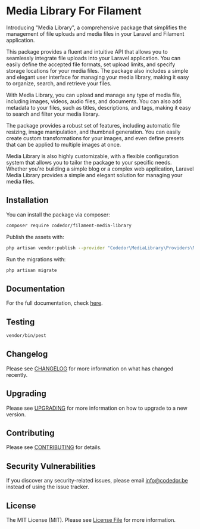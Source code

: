 # Media Library For Filament

Introducing "Media Library", a comprehensive package that simplifies the management of file uploads and media
files in your Laravel and Filament application.

This package provides a fluent and intuitive API that allows you to seamlessly integrate file uploads into your Laravel
application. You can easily define the accepted file formats, set upload limits, and specify storage locations for your
media files. The package also includes a simple and elegant user interface for managing your media library, making it
easy to organize, search, and retrieve your files.

With Media Library, you can upload and manage any type of media file, including images, videos, audio files, and
documents. You can also add metadata to your files, such as titles, descriptions, and tags, making it easy to search and
filter your media library.

The package provides a robust set of features, including automatic file resizing, image manipulation, and thumbnail
generation. You can easily create custom transformations for your images, and even define presets that can be applied to
multiple images at once.

Media Library is also highly customizable, with a flexible configuration system that allows you to tailor the
package to your specific needs. Whether you're building a simple blog or a complex web application, Laravel Media
Library provides a simple and elegant solution for managing your media files.

## Installation

You can install the package via composer:

```bash
composer require codedor/filament-media-library
```

Publish the assets with:

```bash
php artisan vendor:publish --provider "Codedor\MediaLibrary\Providers\MediaLibraryServiceProvider"
```

Run the migrations with:

```bash
php artisan migrate
```

## Documentation

For the full documentation, check [here](./docs/index.md).

## Testing

```bash
vendor/bin/pest
```

## Changelog

Please see [CHANGELOG](CHANGELOG.md) for more information on what has changed recently.

## Upgrading

Please see [UPGRADING](UPGRADING.md) for more information on how to upgrade to a new version.

## Contributing

Please see [CONTRIBUTING](CONTRIBUTING.md) for details.

## Security Vulnerabilities

If you discover any security-related issues, please email info@codedor.be instead of using the issue tracker.

## License

The MIT License (MIT). Please see [License File](LICENSE.md) for more information.

